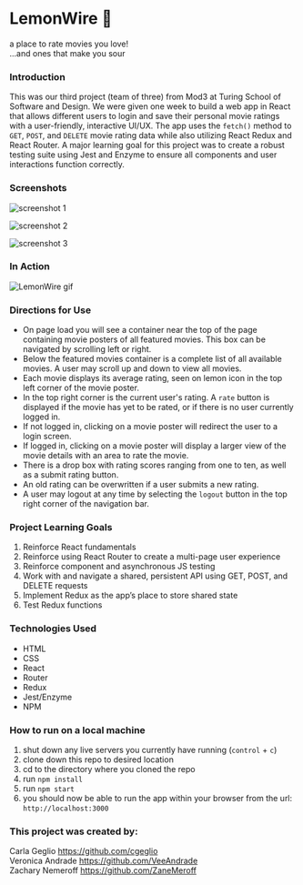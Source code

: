 # LemonWire 🍋
a place to rate movies you love!<br>
...and ones that make you sour

### Introduction
This was our third project (team of three) from Mod3 at Turing School of Software and Design. We were given one week to build a web app in React that allows different users to login and save their personal movie ratings with a user-friendly, interactive UI/UX. The app uses the `fetch()` method to `GET`, `POST`, and `DELETE` movie rating data while also utilizing React Redux and React Router. A major learning goal for this project was to create a robust testing suite using Jest and Enzyme to ensure all components and user interactions function correctly.

### Screenshots
![screenshot 1](https://user-images.githubusercontent.com/53405028/75131901-22f64400-5692-11ea-98f5-fafade0b9b12.png)

![screenshot 2](https://user-images.githubusercontent.com/53405028/75131950-5638d300-5692-11ea-8b0a-48b55e7a942d.png)

![screenshot 3](https://user-images.githubusercontent.com/53405028/75131980-736da180-5692-11ea-9c9a-a0a6c8773abb.png)

### In Action
![LemonWire gif](https://media.giphy.com/media/gFbMIKgVxjoUIzwybm/giphy.gif)

### Directions for Use
- On page load you will see a container near the top of the page containing movie posters of all featured movies. This box can be navigated by scrolling left or right.
- Below the featured movies container is a complete list of all available movies. A user may scroll up and down to view all movies.
- Each movie displays its average rating, seen on lemon icon in the top left corner of the movie poster.
- In the top right corner is the current user's rating. A `rate` button is displayed if the movie has yet to be rated, or if there is no user currently logged in.
- If not logged in, clicking on a movie poster will redirect the user to a login screen.
- If logged in, clicking on a movie poster will display a larger view of the movie details with an area to rate the movie.
- There is a drop box with rating scores ranging from one to ten, as well as a submit rating button.
- An old rating can be overwritten if a user submits a new rating.
- A user may logout at any time by selecting the `logout` button in the top right corner of the navigation bar.

### Project Learning Goals  
1. Reinforce React fundamentals
2. Reinforce using React Router to create a multi-page user experience
3. Reinforce component and asynchronous JS testing
4. Work with and navigate a shared, persistent API using GET, POST, and DELETE requests
5. Implement Redux as the app’s place to store shared state
6. Test Redux functions

### Technologies Used
- HTML
- CSS
- React
- Router
- Redux
- Jest/Enzyme
- NPM

### How to run on a local machine
1. shut down any live servers you currently have running (`control` + `c`)
2. clone down this repo to desired location
3. cd to the directory where you cloned the repo
4. run `npm install`
5. run `npm start`
6. you should now be able to run the app within your browser from the url: `http://localhost:3000`

### This project was created by:
Carla Geglio https://github.com/cgeglio<br>
Veronica Andrade https://github.com/VeeAndrade<br>
Zachary Nemeroff https://github.com/ZaneMeroff
